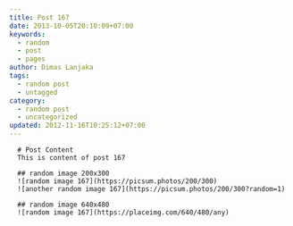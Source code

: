 ```yaml
---
title: Post 167
date: 2013-10-05T20:10:09+07:00
keywords:
  - random
  - post
  - pages
author: Dimas Lanjaka
tags:
  - random post
  - untagged
category:
  - random post
  - uncategorized
updated: 2012-11-16T10:25:12+07:00
---
```


      # Post Content
      This is content of post 167

      ## random image 200x300
      ![random image 167](https://picsum.photos/200/300)
      ![another random image 167](https://picsum.photos/200/300?random=1)

      ## random image 640x480
      ![random image 167](https://placeimg.com/640/480/any)
      
